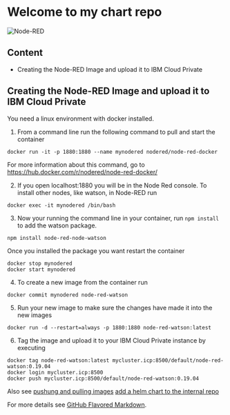 # Welcome to my chart repo

![Node-RED](https://mkeppeler.github.io/helm-charts/node-red.png)

## Content

* Creating the Node-RED Image and upload it to IBM Cloud Private

## Creating the Node-RED Image and upload it to IBM Cloud Private

You need a linux environment with docker installed.

1. From a command line run the following command to pull and start the container
```
docker run -it -p 1880:1880 --name mynodered nodered/node-red-docker
```
For more information about this command, go to https://hub.docker.com/r/nodered/node-red-docker/

2. If you open localhost:1880 you will be in the Node Red console. To install other nodes, like watson, in Node-RED run
```
docker exec -it mynodered /bin/bash
```
3. Now your running the command line in your container, run `npm install`  to add the watson package.
```
npm install node-red-node-watson
```
Once you installed the package you want restart the container
```
docker stop mynodered
docker start mynodered
```
4. To create a new image from the container run
```
docker commit mynodered node-red-watson
```
5. Run your new image to make sure the changes have made it into the new images
```
docker run -d --restart=always -p 1880:1880 node-red-watson:latest
```
6. Tag the image and upload it to your IBM Cloud Private instance by executing
```
docker tag node-red-watson:latest mycluster.icp:8500/default/node-red-watson:0.19.04
docker login mycluster.icp:8500
docker push mycluster.icp:8500/default/node-red-watson:0.19.04
```
Also see [pushung and pulling images](https://www.ibm.com/support/knowledgecenter/en/SSBS6K_3.1.0/manage_images/using_docker_cli.html) [add a helm chart to the internal repo](https://www.ibm.com/support/knowledgecenter/en/SSBS6K_3.1.0/app_center/add_package.html#add_internal)


For more details see [GitHub Flavored Markdown](https://guides.github.com/features/mastering-markdown/).
